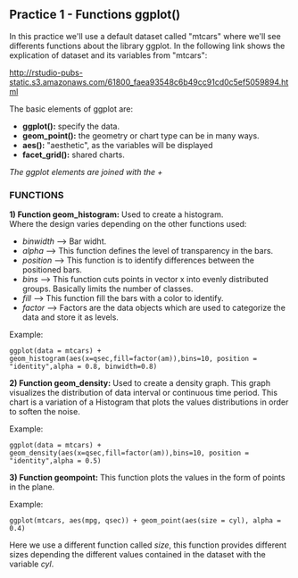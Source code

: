 ## Practice 1 - Functions ggplot()

In this practice we'll use a default dataset called "mtcars" where we'll see differents functions about the library ggplot.
In the following link shows the explication of dataset and its variables from "mtcars":

http://rstudio-pubs-static.s3.amazonaws.com/61800_faea93548c6b49cc91cd0c5ef5059894.html

The basic elements of ggplot are:

- **ggplot():** specify the data. 
- **geom_point():** the geometry or chart type can be in many ways.
- **aes():** "aesthetic", as the variables will be displayed 
- **facet_grid():** shared charts.


_The ggplot elements are joined with the +_

### FUNCTIONS 

**1) Function geom_histogram:** Used to create a histogram.  
Where the design varies depending on the other functions used:

- _binwidth_ --> Bar widht.
- _alpha_ --> This function defines the level of transparency in the bars.
- _position_ --> This function is to identify differences between the positioned bars.
- _bins_ --> This function cuts points in vector x into evenly distributed groups. Basically limits the number of classes.
- _fill_ --> This function fill the bars with a color to identify. 
- _factor_ --> Factors are the data objects which are used to categorize the data and store it as levels.
 
Example:    

    ggplot(data = mtcars) + geom_histogram(aes(x=qsec,fill=factor(am)),bins=10, position = "identity",alpha = 0.8, binwidth=0.8)

**2) Function geom_density:** Used to create a density graph. This graph visualizes the distribution 
of data interval or continuous time period. This chart is a variation of a Histogram that plots the 
values distributions in order to soften the noise.

Example:
    
    ggplot(data = mtcars) + geom_density(aes(x=qsec,fill=factor(am)),bins=10, position = "identity",alpha = 0.5)

**3) Function geompoint:** This function plots the values in the form of points in the plane.

Example:
    
    ggplot(mtcars, aes(mpg, qsec)) + geom_point(aes(size = cyl), alpha = 0.4)

Here we use a different function called _size_, this function provides different sizes depending
the different values contained in the dataset with the variable _cyl_.